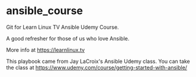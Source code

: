 # ansible_course
Git for Learn Linux TV Ansible Udemy Course.

A good refresher for those of us who love Ansible.

More info at https://learnlinux.tv

This playbook came from Jay LaCroix's Ansible Udemy class.
You can take the class at https://www.udemy.com/course/getting-started-with-ansible/
